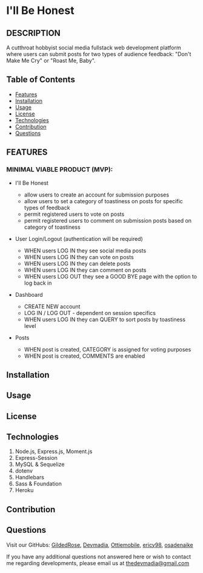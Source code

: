 # I'll Be Honest

## DESCRIPTION

A cutthroat hobbyist social media fullstack web development platform where users can submit posts for two types of audience feedback: "Don't Make Me Cry" or "Roast Me, Baby".


  ## Table of Contents

  * [Features](#features)
  * [Installation](#installation)
  * [Usage](#usage)
  * [License](#license)
  * [Technologies](#technologies)
  * [Contribution](#contribution)
  * [Questions](#questions) 
  
  ## FEATURES
  
  ### MINIMAL VIABLE PRODUCT (MVP):

  * I'll Be Honest 
    * allow users to create an account for submission purposes
    * allow users to set a category of toastiness on posts for specific types of feedback
    * permit registered users to vote on posts
    * permit registered users to comment on submission posts based on category of toastiness

  * User Login/Logout (authentication will be required)
    * WHEN users LOG IN they see social media posts
    * WHEN users LOG IN they can vote on posts
    * WHEN users LOG IN they can delete posts
    * WHEN users LOG IN they can comment on posts
    * WHEN users LOG OUT they see a GOOD BYE page with the option to log back in

  * Dashboard
    * CREATE NEW account
    * LOG IN / LOG OUT - dependent on session specifics
    * WHEN users LOG IN they can QUERY to sort posts by toastiness level

  * Posts
    * WHEN post is created, CATEGORY is assigned for voting purposes
    * WHEN post is created, COMMENTS are enabled
  
  ## Installation

  ## Usage

  ## License

  ## Technologies

  1. Node.js, Express.js, Moment.js
  2. Express-Session
  3. MySQL & Sequelize
  4. dotenv
  5. Handlebars
  6. Sass & Foundation
  7. Heroku

  ## Contribution

  ## Questions

 Visit our GitHubs: [GildedRose](https://github.com/GildedRose), 
 [Devmadia](https://github.com/Devmadia),
 [Ottiemobile](https://github.com/Ottiemobile),
 [ericy98](https://github.com/ericy98),
 [osadenaike](https://github.com/osadenaike)

  If you have any additional questions not answered here or wish to contact me regarding developments, please email us at 
  [thedevmadia@gmail.com](mailto:thedevmadia@gmail.com)
